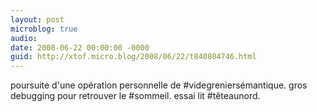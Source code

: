 ```yaml
---
layout: post
microblog: true
audio: 
date: 2008-06-22 00:00:00 -0000
guid: http://xtof.micro.blog/2008/06/22/t840804746.html
---
```

poursuite d'une opération personnelle de #videgreniersémantique. gros debugging pour retrouver le #sommeil. essai lit #têteaunord.
